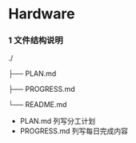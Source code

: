 # Hardware

### 1 文件结构说明
./

├── PLAN.md

├── PROGRESS.md

└── README.md

- PLAN.md
  列写分工计划
- PROGRESS.md
  列写每日完成内容
